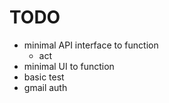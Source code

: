 TODO
====

- minimal API interface to function
  - act
- minimal UI to function
- basic test
- gmail auth
